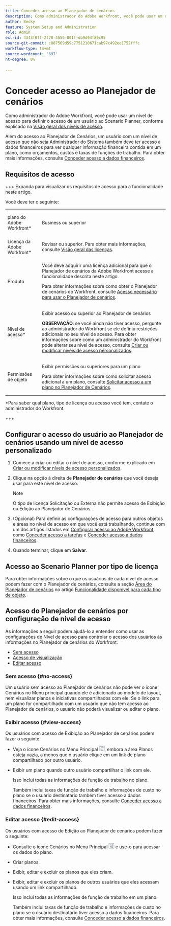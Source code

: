 ```yaml
---
title: Conceder acesso ao Planejador de cenários
description: Como administrador do Adobe Workfront, você pode usar um nível de acesso para definir o acesso de um usuário ao Planejador de cenários.
author: Becky
feature: System Setup and Administration
role: Admin
exl-id: 4343f0ff-2f78-4556-801f-db9d94f80c95
source-git-commit: c887569d59c7751210671cab97c492ee1752fffc
workflow-type: tm+mt
source-wordcount: '697'
ht-degree: 0%

---
```


# Conceder acesso ao Planejador de cenários

Como administrador do Adobe Workfront, você pode usar um nível de acesso para definir o acesso de um usuário ao Scenario Planner, conforme explicado na [Visão geral dos níveis de acesso](../../../administration-and-setup/add-users/access-levels-and-object-permissions/access-levels-overview.md).

Além do acesso ao Planejador de Cenários, um usuário com um nível de acesso que não seja Administrador do Sistema também deve ter acesso a dados financeiros para ver qualquer informação financeira contida em um plano, como orçamentos, custos e taxas de funções de trabalho. Para obter mais informações, consulte [Conceder acesso a dados financeiros](../../../administration-and-setup/add-users/configure-and-grant-access/grant-access-financial.md).

## Requisitos de acesso

+++ Expanda para visualizar os requisitos de acesso para a funcionalidade neste artigo.

Você deve ter o seguinte:

<table style="table-layout:auto"> 
 <col> 
 <col> 
 <tbody> 
  <tr> 
   <td role="rowheader"> <p>plano do Adobe Workfront*</p> </td> 
   <td>Business ou superior</td> 
  </tr> 
  <tr> 
   <td role="rowheader">Licença da Adobe Workfront*</td> 
   <td> <p>Revisar ou superior. Para obter mais informações, consulte <a href="../../../administration-and-setup/add-users/access-levels-and-object-permissions/wf-licenses.md" class="MCXref xref" data-mc-variable-override="">Visão geral das licenças</a>.</p> </td> 
  </tr> 
  <tr> 
   <td role="rowheader">Produto</td> 
   <td> <p>Você deve adquirir uma licença adicional para que o Planejador de cenários da Adobe Workfront acesse a funcionalidade descrita neste artigo.</p> <p>Para obter informações sobre como obter o Planejador de cenários do Workfront, consulte <a href="../../../scenario-planner/access-needed-to-use-sp.md" class="MCXref xref" data-mc-variable-override="">Acesso necessário para usar o Planejador de cenários</a>. </p> </td> 
  </tr> 
  <tr> 
   <td role="rowheader">Nível de acesso*</td> 
   <td> <p>Exibir acesso ou superior ao Planejador de cenários</p> <p><b>OBSERVAÇÃO</b>: se você ainda não tiver acesso, pergunte ao administrador do Workfront se ele definiu restrições adicionais no seu nível de acesso. Para obter informações sobre como um administrador do Workfront pode alterar seu nível de acesso, consulte <a href="../../../administration-and-setup/add-users/configure-and-grant-access/create-modify-access-levels.md" class="MCXref xref" data-mc-variable-override="">Criar ou modificar níveis de acesso personalizados</a>.</p> </td> 
  </tr> 
  <tr data-mc-conditions=""> 
   <td role="rowheader"> <p>Permissões de objeto</p> </td> 
   <td> <p>Exibir permissões ou superiores para um plano</p> <p>Para obter informações sobre como solicitar acesso adicional a um plano, consulte <a href="../../../scenario-planner/request-access-to-plan.md" class="MCXref xref" data-mc-variable-override="">Solicitar acesso a um plano no Planejador de Cenários</a>.</p> </td> 
  </tr> 
 </tbody> 
</table>

&#42;Para saber qual plano, tipo de licença ou acesso você tem, contate o administrador do Workfront.

+++

## Configurar o acesso do usuário ao Planejador de cenários usando um nível de acesso personalizado

1. Comece a criar ou editar o nível de acesso, conforme explicado em [Criar ou modificar níveis de acesso personalizados](../../../administration-and-setup/add-users/configure-and-grant-access/create-modify-access-levels.md).
1. Clique na opção à direita de **Planejador de cenários** que você deseja usar para este nível de acesso.

   >[!NOTE]
   >
   >O tipo de licença Solicitação ou Externa não permite acesso de Exibição ou Edição ao Planejador de Cenários.

1. (Opcional) Para definir as configurações de acesso para outros objetos e áreas no nível de acesso em que você está trabalhando, continue com um dos artigos listados em [Configurar acesso ao Adobe Workfront](../../../administration-and-setup/add-users/configure-and-grant-access/configure-access.md), como [Conceder acesso a tarefas](../../../administration-and-setup/add-users/configure-and-grant-access/grant-access-tasks.md) e [Conceder acesso a dados financeiros](../../../administration-and-setup/add-users/configure-and-grant-access/grant-access-financial.md).
1. Quando terminar, clique em **Salvar**.

## Acesso ao Scenario Planner por tipo de licença

Para obter informações sobre o que os usuários de cada nível de acesso podem fazer com o Planejador de cenários, consulte a seção [Área do Planejador de cenários](../../../administration-and-setup/add-users/access-levels-and-object-permissions/functionality-available-for-each-object-type.md#scenario) no artigo [Funcionalidade disponível para cada tipo de objeto](../../../administration-and-setup/add-users/access-levels-and-object-permissions/functionality-available-for-each-object-type.md).

## Acesso do Planejador de cenários por configuração de nível de acesso

As informações a seguir podem ajudá-lo a entender como usar as configurações de Nível de acesso para controlar o acesso dos usuários às informações no Planejador de cenários do Workfront.

* [Sem acesso](#no-access)
* [Acesso de visualização](#view-access)
* [Editar acesso](#edit-access)

### Sem acesso {#no-access}

Um usuário sem acesso ao Planejador de cenários não pode ver o ícone Cenários no Menu principal quando ele é adicionado ao modelo de layout, nem visualizar planos e iniciativas compartilhados com ele. Se o link para um plano for compartilhado com um usuário que não tem acesso ao Planejador de cenários, o usuário não poderá visualizar ou editar o plano.

### Exibir acesso {#view-access}

Os usuários com acesso de Exibição ao Planejador de cenários podem fazer o seguinte:

* Veja o ícone Cenários no Menu Principal ![](assets/esp-icon-in-main-menu.png), embora a área Planos esteja vazia, a menos que o usuário clique em um link de plano compartilhado por outro usuário.
* Exibir um plano quando outro usuário compartilhar o link com ele.

  Isso inclui todas as informações de função de trabalho no plano.

  Também inclui taxas de função de trabalho e informações de custo no plano se o usuário destinatário também tiver acesso a dados financeiros. Para obter mais informações, consulte [Conceder acesso a dados financeiros](../../../administration-and-setup/add-users/configure-and-grant-access/grant-access-financial.md).

### Editar acesso {#edit-access}

Os usuários com acesso de Edição ao Planejador de cenários podem fazer o seguinte:

* Consulte o ícone Cenários no Menu Principal ![](assets/esp-icon-in-main-menu.png) e use-o para acessar os dados do plano.
* Criar planos.
* Exibir, editar e excluir os planos que eles criam.
* Exibir, editar e excluir os planos de outros usuários que eles acessam usando um link compartilhado.

  Isso inclui todas as informações de função de trabalho em um plano.

  Também inclui taxas de função de trabalho e informações de custo no plano se o usuário destinatário tiver acesso a dados financeiros. Para obter mais informações, consulte [Conceder acesso a dados financeiros](../../../administration-and-setup/add-users/configure-and-grant-access/grant-access-financial.md).
